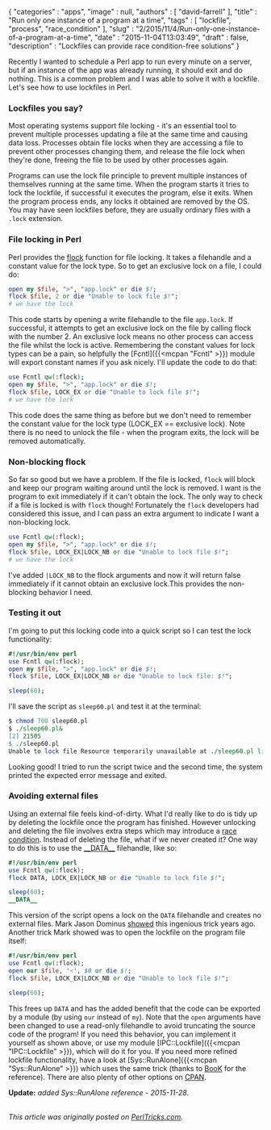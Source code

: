 {
   "categories" : "apps",
   "image" : null,
   "authors" : [
      "david-farrell"
   ],
   "title" : "Run only one instance of a program at a time",
   "tags" : [
      "lockfile",
      "process",
      "race_condition"
   ],
   "slug" : "2/2015/11/4/Run-only-one-instance-of-a-program-at-a-time",
   "date" : "2015-11-04T13:03:49",
   "draft" : false,
   "description" : "Lockfiles can provide race condition-free solutions"
}


Recently I wanted to schedule a Perl app to run every minute on a server, but if an instance of the app was already running, it should exit and do nothing. This is a common problem and I was able to solve it with a lockfile. Let's see how to use lockfiles in Perl.

### Lockfiles you say?

Most operating systems support file locking - it's an essential tool to prevent multiple processes updating a file at the same time and causing data loss. Processes obtain file locks when they are accessing a file to prevent other processes changing them, and release the file lock when they're done, freeing the file to be used by other processes again.

Programs can use the lock file principle to prevent multiple instances of themselves running at the same time. When the program starts it tries to lock the lockfile, if successful it executes the program, else it exits. When the program process ends, any locks it obtained are removed by the OS. You may have seen lockfiles before, they are usually ordinary files with a `.lock` extension.

### File locking in Perl

Perl provides the [flock](http://perldoc.perl.org/functions/flock.html) function for file locking. It takes a filehandle and a constant value for the lock type. So to get an exclusive lock on a file, I could do:

```perl
open my $file, ">", "app.lock" or die $!; 
flock $file, 2 or die "Unable to lock file $!";
# we have the lock
```

This code starts by opening a write filehandle to the file `app.lock`. If successful, it attempts to get an exclusive lock on the file by calling flock with the number 2. An exclusive lock means no other process can access the file whilst the lock is active. Remembering the constant values for lock types can be a pain, so helpfully the [Fcntl]({{<mcpan "Fcntl" >}}) module will export constant names if you ask nicely. I'll update the code to do that:

```perl
use Fcntl qw(:flock);
open my $file, ">", "app.lock" or die $!; 
flock $file, LOCK_EX or die "Unable to lock file $!";
# we have the lock
```

This code does the same thing as before but we don't need to remember the constant value for the lock type (LOCK\_EX == exclusive lock). Note there is no need to unlock the file - when the program exits, the lock will be removed automatically.

### Non-blocking flock

So far so good but we have a problem. If the file is locked, `flock` will block and keep our program waiting around until the lock is removed. I want is the program to exit immediately if it can't obtain the lock. The only way to check if a file is locked is with `flock` though! Fortunately the `flock` developers had considered this issue, and I can pass an extra argument to indicate I want a non-blocking lock.

```perl
use Fcntl qw(:flock);
open my $file, ">", "app.lock" or die $!; 
flock $file, LOCK_EX|LOCK_NB or die "Unable to lock file $!";
# we have the lock
```

I've added `|LOCK_NB` to the flock arguments and now it will return false immediately if it cannot obtain an exclusive lock.This provides the non-blocking behavior I need.

### Testing it out

I'm going to put this locking code into a quick script so I can test the lock functionality:

```perl
#!/usr/bin/env perl
use Fcntl qw(:flock);
open my $file, ">", "app.lock" or die $!; 
flock $file, LOCK_EX|LOCK_NB or die "Unable to lock file: $!";

sleep(60);
```

I'll save the script as `sleep60.pl` and test it at the terminal:

```perl
$ chmod 700 sleep60.pl
$ ./sleep60.pl&
[2] 21505
$ ./sleep60.pl
Unable to lock file Resource temporarily unavailable at ./sleep60.pl line 4.
```

Looking good! I tried to run the script twice and the second time, the system printed the expected error message and exited.

### Avoiding external files

Using an external file feels kind-of-dirty. What I'd really like to do is tidy up by deleting the lockfile once the program has finished. However unlocking and deleting the file involves extra steps which may introduce a [race condition](https://en.wikipedia.org/wiki/Race_condition). Instead of deleting the file, what if we never created it? One way to do this is to use the [\_\_DATA\_\_](http://perltricks.com/article/24/2013/5/11/Perl-tokens-you-should-know) filehandle, like so:

```perl
#!/usr/bin/env perl
use Fcntl qw(:flock);
flock DATA, LOCK_EX|LOCK_NB or die "Unable to lock file $!";

sleep(60);
__DATA__
```

This version of the script opens a lock on the `DATA` filehandle and creates no external files. Mark Jason Dominus [showed](http://perl.plover.com/yak/flock/samples/slide006.html) this ingenious trick years ago. Another trick Mark showed was to open the lockfile on the program file itself:

```perl
#!/usr/bin/env perl
use Fcntl qw(:flock);
open our $file, '<', $0 or die $!;
flock $file, LOCK_EX|LOCK_NB or die "Unable to lock file $!";

sleep(60);
```

This frees up `DATA` and has the added benefit that the code can be exported by a module (by using `our` instead of `my`). Note that the `open` arguments have been changed to use a read-only filehandle to avoid truncating the source code of the program! If you need this behavior, you can implement it yourself as shown above, or use my module [IPC::Lockfile]({{<mcpan "IPC::Lockfile" >}}), which will do it for you. If you need more refined lockfile functionality, have a look at [Sys::RunAlone]({{<mcpan "Sys::RunAlone" >}}) which uses the same trick (thanks to [BooK](https://metacpan.org/author/BOOK) for the reference). There are also plenty of other options on [CPAN](https://metacpan.org/search?size=20&q=lockfile&search_type=modules).

**Update:** *added Sys::RunAlone reference - 2015-11-28.*

\
*This article was originally posted on [PerlTricks.com](http://perltricks.com).*
